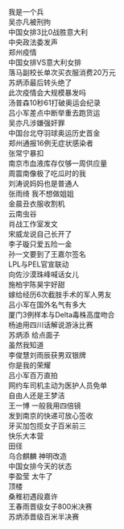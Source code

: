 我是一个兵  
吴亦凡被刑拘  
中国女排3比0战胜意大利  
中央政法委发声  
郑州疫情  
中国女排VS意大利女排  
落马副校长单次买衣服消费20万元  
苏炳添最后转头绝了  
此次疫情会大规模暴发吗  
汤普森10秒61打破奥运会纪录  
吕小军差点中断举重去跑货运  
吴亦凡涉嫌强奸罪  
中国台北夺羽球奥运历史首金  
郑州通报16例无症状感染者  
张常宁暴扣  
南京市血液库存仅够一周供应量  
周震南像极了吃瓜时的我  
刘涛说妈妈也是普通人  
张雨绮 我不想做姐姐  
金晨丑衣服收割机  
云南虫谷  
肖战工作室发文  
宋威龙说自己长开了  
李子璇只爱五险一金  
孙一文要到了王嘉尔签名  
LPL与PEL官宣联动  
向佐沙漠珠峰喊话女儿  
施柏宇陈昊宇好甜  
嫁给经历6次截肢手术的军人男友  
吕小军在国外名气有多大  
厦门3例样本与Delta毒株高度吻合  
杨迪用四川话解说游泳比赛  
苏炳添 给点面子  
虽然我知道  
李俊慧刘雨辰获男双银牌  
你是我的荣耀  
吕小军百万直拍  
网约车司机主动为医护人员免单  
自由人还是王梦洁  
王一博 一般我用四倍镜  
发到南京的快递可放心签收  
牙买加包揽女子百米前三  
快乐大本营  
田径  
乌合麒麟 神明改造  
中国女排今天的状态  
李盈莹 太牛了  
顶楼  
桑稚初遇段嘉许  
王春雨晋级女子800米决赛  
苏炳添晋级百米半决赛  
